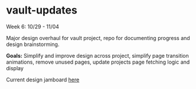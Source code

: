 # vault-updates

Week 6: 10/29 - 11/04

Major design overhaul for vault project, repo for documenting progress and design brainstorming.

**Goals:** Simplify and improve design across project, simplify page transition animations, remove unused pages, update projects page fetching logic and display

Current design jamboard [here](https://www.figma.com/file/pwMjxdqzMw7uj0IJeHqlLT/Vault-rework-brainstorming?type=whiteboard&node-id=1%3A300&t=YcFzBxS8TNg7WI3m-1)
